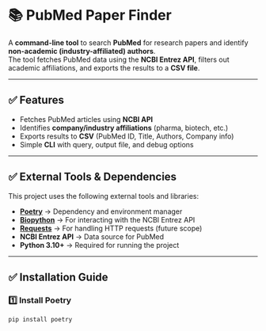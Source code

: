 # 📚 PubMed Paper Finder

A **command-line tool** to search **PubMed** for research papers and identify **non-academic (industry-affiliated) authors**.  
The tool fetches PubMed data using the **NCBI Entrez API**, filters out academic affiliations, and exports the results to a **CSV file**.

---

## ✅ Features
- Fetches PubMed articles using **NCBI API**  
- Identifies **company/industry affiliations** (pharma, biotech, etc.)  
- Exports results to **CSV** (PubMed ID, Title, Authors, Company info)  
- Simple **CLI** with query, output file, and debug options  

---

## ✅ External Tools & Dependencies
This project uses the following external tools and libraries:

- **[Poetry](https://python-poetry.org/)** → Dependency and environment manager  
- **[Biopython](https://biopython.org/)** → For interacting with the NCBI Entrez API  
- **[Requests](https://docs.python-requests.org/)** → For handling HTTP requests (future scope)  
- **NCBI Entrez API** → Data source for PubMed  
- **Python 3.10+** → Required for running the project  

---

## ✅ Installation Guide

### 1️⃣ Install Poetry
```bash
pip install poetry



